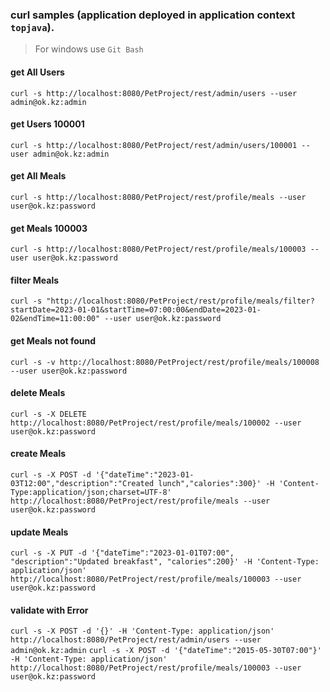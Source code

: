 ### curl samples (application deployed in application context `topjava`).
> For windows use `Git Bash`

#### get All Users
`curl -s http://localhost:8080/PetProject/rest/admin/users --user admin@ok.kz:admin`

#### get Users 100001
`curl -s http://localhost:8080/PetProject/rest/admin/users/100001 --user admin@ok.kz:admin`

#### get All Meals
`curl -s http://localhost:8080/PetProject/rest/profile/meals --user user@ok.kz:password`

#### get Meals 100003
`curl -s http://localhost:8080/PetProject/rest/profile/meals/100003 --user user@ok.kz:password`

#### filter Meals
`curl -s "http://localhost:8080/PetProject/rest/profile/meals/filter?startDate=2023-01-01&startTime=07:00:00&endDate=2023-01-02&endTime=11:00:00" --user user@ok.kz:password`

#### get Meals not found
`curl -s -v http://localhost:8080/PetProject/rest/profile/meals/100008 --user user@ok.kz:password`

#### delete Meals
`curl -s -X DELETE http://localhost:8080/PetProject/rest/profile/meals/100002 --user user@ok.kz:password`

#### create Meals
`curl -s -X POST -d '{"dateTime":"2023-01-03T12:00","description":"Created lunch","calories":300}' -H 'Content-Type:application/json;charset=UTF-8' http://localhost:8080/PetProject/rest/profile/meals --user user@ok.kz:password`

#### update Meals
`curl -s -X PUT -d '{"dateTime":"2023-01-01T07:00", "description":"Updated breakfast", "calories":200}' -H 'Content-Type: application/json' http://localhost:8080/PetProject/rest/profile/meals/100003 --user user@ok.kz:password`

#### validate with Error
`curl -s -X POST -d '{}' -H 'Content-Type: application/json' http://localhost:8080/PetProject/rest/admin/users --user admin@ok.kz:admin`
`curl -s -X POST -d '{"dateTime":"2015-05-30T07:00"}' -H 'Content-Type: application/json' http://localhost:8080/PetProject/rest/profile/meals/100003 --user user@ok.kz:password`

